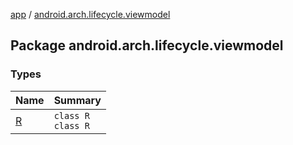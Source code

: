 [app](../index.md) / [android.arch.lifecycle.viewmodel](./index.md)

## Package android.arch.lifecycle.viewmodel

### Types

| Name | Summary |
|---|---|
| [R](-r/index.md) | `class R`<br>`class R` |
